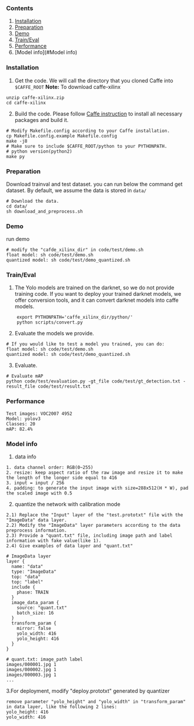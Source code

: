 ### Contents
1. [Installation](#installation)
2. [Preparation](#Preparation)
2. [Demo](#Demo)
3. [Train/Eval](#traineval)
4. [Performance](#Performance)
5. [Model info](#Model info)

### Installation
1. Get the code. We will call the directory that you cloned Caffe into `$CAFFE_ROOT`
  **Note:** To download caffe-xilinx
  
  ```shell
  unzip caffe-xilinx.zip
  cd caffe-xilinx
  ```

2. Build the code. Please follow [Caffe instruction](http://caffe.berkeleyvision.org/installation.html) to install all necessary packages and build it.
  ```shell
  # Modify Makefile.config according to your Caffe installation.
  cp Makefile.config.example Makefile.config
  make -j8
  # Make sure to include $CAFFE_ROOT/python to your PYTHONPATH.
  # python version(python2)
  make py
  ```
### Preparation
   Download trainval and test dataset. you can run below the command get dataset. By default, we assume the data is stored in `data/`
  ```Shell
  # Download the data.
  cd data/
  sh download_and_preprocess.sh
  ```

### Demo
 run demo
  ```shell
  # modify the "cafde_xilinx_dir" in code/test/demo.sh
  float model: sh code/test/demo.sh
  quantized model: sh code/test/demo_quantized.sh
  ```

### Train/Eval
1. The Yolo models are trained on the darknet, so we do not provide training code. If you want to deploy your trained darknet models, we offer conversion tools, and it can convert darknet models into caffe models.
  ```shell
      export PYTHONPATH='caffe_xilinx_dir/python/'
      python scripts/convert.py
  ```
2. Evaluate the models we provide.
  ```shell
  # If you would like to test a model you trained, you can do:
  float model: sh code/test/demo.sh
  quantized model: sh code/test/demo_quantized.sh
  ```
3. Evaluate.
  ```shell
  # Evaluate mAP
  python code/test/evaluation.py -gt_file code/test/gt_detection.txt -result_file code/test/result.txt
  ```
### Performance
   ```shell
   Test images: VOC2007 4952
   Model: yolov3
   Classes: 20
   mAP: 82.4% 
   ```
### Model info
1. data info
```
1. data channel order: RGB(0~255)
2. resize: keep aspect ratio of the raw image and resize it to make the length of the longer side equal to 416
3. input = input / 256
4. padding: to generate the input image with size=288x512(H * W), pad the scaled image with 0.5
```
2. quantize the network with calibration mode
```
2.1) Replace the "Input" layer of the "test.prototxt" file with the "ImageData" data layer.
2.2) Modify the "ImageData" layer parameters according to the data preprocess information.
2.3) Provide a "quant.txt" file, including image path and label information with fake value(like 1).
2.4) Give examples of data layer and "quant.txt"

# ImageData layer
layer {
  name: "data"
  type: "ImageData"
  top: "data"
  top: "label"
  include {
    phase: TRAIN
  }
  image_data_param {
    source: "quant.txt"
    batch_size: 16
  }
  transform_param {
    mirror: false
    yolo_width: 416
    yolo_height: 416
  }
}

# quant.txt: image_path label
images/000001.jpg 1
images/000002.jpg 1
images/000003.jpg 1
...
```
3.For deployment, modify "deploy.prototxt" generated by quantizer
  ```
  remove parameter "yolo_height" and "yolo_width" in "transform_param" in data layer, like the following 2 lines:
  yolo_height: 416
  yolo_width: 416
  ```
